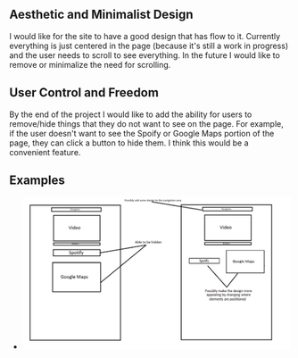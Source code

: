 ## Aesthetic and Minimalist Design ##
I would like for the site to have a good design that has flow to it. Currently everything is just centered in the page (because it's still a work in progress) and the user needs to scroll to see everything. In the future I would like to remove or minimalize the need for scrolling.

## User Control and Freedom ##
By the end of the project I would like to add the ability for users to remove/hide things that they do not want to see on the page. For example, if the user doesn't want to see the Spoify or Google Maps portion of the page, they can click a button to hide them. I think this would be a convenient feature.

## Examples ##
- ![possibeChanges](./images/possibleChanges.png)